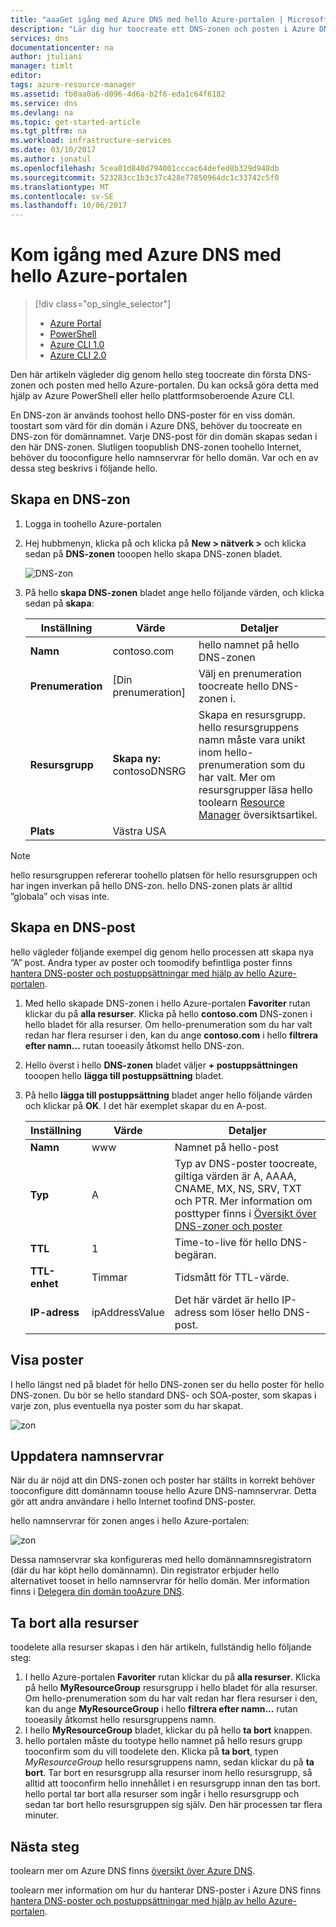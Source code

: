 ```yaml
---
title: "aaaGet igång med Azure DNS med hello Azure-portalen | Microsoft Docs"
description: "Lär dig hur toocreate ett DNS-zonen och posten i Azure DNS. Detta är en stegvis guide toocreate och hantera dina första DNS-zonen och posten med hello Azure-portalen."
services: dns
documentationcenter: na
author: jtuliani
manager: timlt
editor: 
tags: azure-resource-manager
ms.assetid: fb0aa0a6-d096-4d6a-b2f6-eda1c64f6182
ms.service: dns
ms.devlang: na
ms.topic: get-started-article
ms.tgt_pltfrm: na
ms.workload: infrastructure-services
ms.date: 03/10/2017
ms.author: jonatul
ms.openlocfilehash: 5cea01d840d794001cccac64defed8b329d948db
ms.sourcegitcommit: 523283cc1b3c37c428e77850964dc1c33742c5f0
ms.translationtype: MT
ms.contentlocale: sv-SE
ms.lasthandoff: 10/06/2017
---
```

# <a name="get-started-with-azure-dns-using-hello-azure-portal"></a>Kom igång med Azure DNS med hello Azure-portalen

> [!div class="op_single_selector"]
> * [Azure Portal](dns-getstarted-portal.md)
> * [PowerShell](dns-getstarted-powershell.md)
> * [Azure CLI 1.0](dns-getstarted-cli-nodejs.md)
> * [Azure CLI 2.0](dns-getstarted-cli.md)

Den här artikeln vägleder dig genom hello steg toocreate din första DNS-zonen och posten med hello Azure-portalen. Du kan också göra detta med hjälp av Azure PowerShell eller hello plattformsoberoende Azure CLI.

En DNS-zon är används toohost hello DNS-poster för en viss domän. toostart som värd för din domän i Azure DNS, behöver du toocreate en DNS-zon för domännamnet. Varje DNS-post för din domän skapas sedan i den här DNS-zonen. Slutligen toopublish DNS-zonen toohello Internet, behöver du tooconfigure hello namnservrar för hello domän. Var och en av dessa steg beskrivs i följande hello.

## <a name="create-a-dns-zone"></a>Skapa en DNS-zon

1. Logga in toohello Azure-portalen
2. Hej hubbmenyn, klicka på och klicka på **New > nätverk >** och klicka sedan på **DNS-zonen** tooopen hello skapa DNS-zonen bladet.

    ![DNS-zon](./media/dns-getstarted-portal/openzone650.png)

4. På hello **skapa DNS-zonen** bladet ange hello följande värden, och klicka sedan på **skapa**:


   | **Inställning** | **Värde** | **Detaljer** |
   |---|---|---|
   |**Namn**|contoso.com|hello namnet på hello DNS-zonen|
   |**Prenumeration**|[Din prenumeration]|Välj en prenumeration toocreate hello DNS-zonen i.|
   |**Resursgrupp**|**Skapa ny:** contosoDNSRG|Skapa en resursgrupp. hello resursgruppens namn måste vara unikt inom hello-prenumeration som du har valt. Mer om resursgrupper läsa hello toolearn [Resource Manager](../azure-resource-manager/resource-group-overview.md?toc=%2fazure%2fdns%2ftoc.json#resource-groups) översiktsartikel.|
   |**Plats**|Västra USA||

> [!NOTE]
> hello resursgruppen refererar toohello platsen för hello resursgruppen och har ingen inverkan på hello DNS-zon. hello DNS-zonen plats är alltid ”globala” och visas inte.

## <a name="create-a-dns-record"></a>Skapa en DNS-post

hello vägleder följande exempel dig genom hello processen att skapa nya ”A” post. Andra typer av poster och toomodify befintliga poster finns [hantera DNS-poster och postuppsättningar med hjälp av hello Azure-portalen](dns-operations-recordsets-portal.md). 

1. Med hello skapade DNS-zonen i hello Azure-portalen **Favoriter** rutan klickar du på **alla resurser**. Klicka på hello **contoso.com** DNS-zonen i hello bladet för alla resurser. Om hello-prenumeration som du har valt redan har flera resurser i den, kan du ange **contoso.com** i hello **filtrera efter namn...** rutan tooeasily åtkomst hello DNS-zon.

1. Hello överst i hello **DNS-zonen** bladet väljer **+ postuppsättningen** tooopen hello **lägga till postuppsättning** bladet.

1. På hello **lägga till postuppsättning** bladet anger hello följande värden och klickar på **OK**. I det här exemplet skapar du en A-post.

   |**Inställning** | **Värde** | **Detaljer** |
   |---|---|---|
   |**Namn**|www|Namnet på hello-post|
   |**Typ**|A| Typ av DNS-poster toocreate, giltiga värden är A, AAAA, CNAME, MX, NS, SRV, TXT och PTR.  Mer information om posttyper finns i [Översikt över DNS-zoner och poster](dns-zones-records.md)|
   |**TTL**|1|Time-to-live för hello DNS-begäran.|
   |**TTL-enhet**|Timmar|Tidsmått för TTL-värde.|
   |**IP-adress**|ipAddressValue| Det här värdet är hello IP-adress som löser hello DNS-post.|

## <a name="view-records"></a>Visa poster

I hello längst ned på bladet för hello DNS-zonen ser du hello poster för hello DNS-zonen. Du bör se hello standard DNS- och SOA-poster, som skapas i varje zon, plus eventuella nya poster som du har skapat.

![zon](./media/dns-getstarted-portal/viewzone500.png)


## <a name="update-name-servers"></a>Uppdatera namnservrar

När du är nöjd att din DNS-zonen och poster har ställts in korrekt behöver tooconfigure ditt domännamn toouse hello Azure DNS-namnservrar. Detta gör att andra användare i hello Internet toofind DNS-poster.

hello namnservrar för zonen anges i hello Azure-portalen:

![zon](./media/dns-getstarted-portal/viewzonens500.png)

Dessa namnservrar ska konfigureras med hello domännamnsregistratorn (där du har köpt hello domännamn). Din registrator erbjuder hello alternativet tooset in hello namnservrar för hello domän. Mer information finns i [Delegera din domän tooAzure DNS](dns-domain-delegation.md).

## <a name="delete-all-resources"></a>Ta bort alla resurser

toodelete alla resurser skapas i den här artikeln, fullständig hello följande steg:

1. I hello Azure-portalen **Favoriter** rutan klickar du på **alla resurser**. Klicka på hello **MyResourceGroup** resursgrupp i hello bladet för alla resurser. Om hello-prenumeration som du har valt redan har flera resurser i den, kan du ange **MyResourceGroup** i hello **filtrera efter namn...** rutan tooeasily åtkomst hello resursgruppens namn.
1. I hello **MyResourceGroup** bladet, klickar du på hello **ta bort** knappen.
1. hello portalen måste du tootype hello namnet på hello resurs grupp tooconfirm som du vill toodelete den. Klicka på **ta bort**, typen *MyResourceGroup* hello resursgruppens namn, sedan klickar du på **ta bort**. Tar bort en resursgrupp alla resurser inom hello resursgrupp, så alltid att tooconfirm hello innehållet i en resursgrupp innan den tas bort. hello portal tar bort alla resurser som ingår i hello resursgrupp och sedan tar bort hello resursgruppen sig själv. Den här processen tar flera minuter.


## <a name="next-steps"></a>Nästa steg

toolearn mer om Azure DNS finns [översikt över Azure DNS](dns-overview.md).

toolearn mer information om hur du hanterar DNS-poster i Azure DNS finns [hantera DNS-poster och postuppsättningar med hjälp av hello Azure-portalen](dns-operations-recordsets-portal.md).

